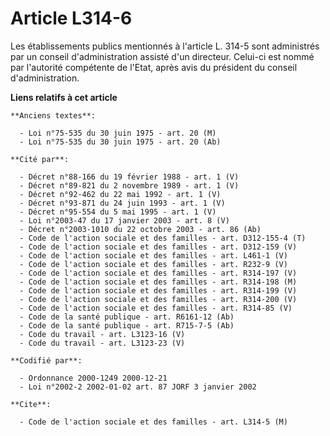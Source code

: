 # Article L314-6

Les établissements publics mentionnés à l'article L. 314-5 sont administrés par un conseil d'administration assisté d'un
directeur. Celui-ci est nommé par l'autorité compétente de l'Etat, après avis du président du conseil d'administration.

**Liens relatifs à cet article**

	**Anciens textes**:

	  - Loi n°75-535 du 30 juin 1975 - art. 20 (M)
	  - Loi n°75-535 du 30 juin 1975 - art. 20 (Ab)

	**Cité par**:

	  - Décret n°88-166 du 19 février 1988 - art. 1 (V)
	  - Décret n°89-821 du 2 novembre 1989 - art. 1 (V)
	  - Décret n°92-462 du 22 mai 1992 - art. 1 (V)
	  - Décret n°93-871 du 24 juin 1993 - art. 1 (V)
	  - Décret n°95-554 du 5 mai 1995 - art. 1 (V)
	  - Loi n°2003-47 du 17 janvier 2003 - art. 8 (V)
	  - Décret n°2003-1010 du 22 octobre 2003 - art. 86 (Ab)
	  - Code de l'action sociale et des familles - art. D312-155-4 (T)
	  - Code de l'action sociale et des familles - art. D312-159 (V)
	  - Code de l'action sociale et des familles - art. L461-1 (V)
	  - Code de l'action sociale et des familles - art. R232-9 (V)
	  - Code de l'action sociale et des familles - art. R314-197 (V)
	  - Code de l'action sociale et des familles - art. R314-198 (M)
	  - Code de l'action sociale et des familles - art. R314-199 (V)
	  - Code de l'action sociale et des familles - art. R314-200 (V)
	  - Code de l'action sociale et des familles - art. R314-85 (V)
	  - Code de la santé publique - art. R6161-12 (Ab)
	  - Code de la santé publique - art. R715-7-5 (Ab)
	  - Code du travail - art. L3123-16 (V)
	  - Code du travail - art. L3123-23 (V)

	**Codifié par**:

	  - Ordonnance 2000-1249 2000-12-21
	  - Loi n°2002-2 2002-01-02 art. 87 JORF 3 janvier 2002

	**Cite**:

	  - Code de l'action sociale et des familles - art. L314-5 (M)
